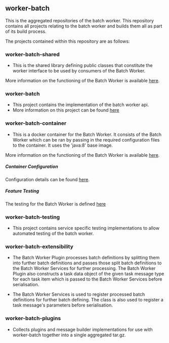 ## worker-batch

This is the aggregated repositories of the batch worker. This repository contains all projects relating to the batch worker and builds them all as part of its build process.

The projects contained within this repository are as follows:

### worker-batch-shared
- This is the shared library defining public classes that constitute the worker interface to be used by consumers of the Batch Worker.

More information on the functioning of the Batch Worker is available [here](https://github.hpe.com/caf/worker-batch/worker-batch).

### worker-batch
- This project contains the implementation of the batch worker api.
- More information on this project can be found [here](https://github.hpe.com/caf/worker-batch/worker-batch/README.md)

### worker-batch-container

- This is a docker container for the Batch Worker. It consists of the Batch Worker which can be ran by passing in the required configuration files to the container. It uses the 'java:8' base image.

More information on the functioning of the Batch Worker is available [here](https://github.hpe.com/caf/worker-batch/worker-batch).

##### Container Configuration

Configuration details can be found [here](https://github.hpe.com/caf/chateau/tree/develop/services/batch-worker/configuration-files).

##### Feature Testing
The testing for the Batch Worker is defined [here](https://github.hpe.com/caf/worker-batch/worker-batch-container/testcases)

### worker-batch-testing
- This project contains service specific testing implementations to allow automated testing of the batch worker.

### worker-batch-extensibility
- The Batch Worker Plugin processes batch definitions by splitting them into further batch definitions and passes those split batch definitions to the Batch Worker Services for further processing. The Batch Worker Plugin also constructs a task data object of the given task message type for each task item which is passed to the Batch Worker Services before serialisation.

- The Batch Worker Services is used to register processed batch definitions for further batch defining. The class is also used to register a task message's parameters before serialisation.

### worker-batch-plugins
- Collects plugins and message builder implementations for use with worker-batch together into a single aggregated tar.gz.